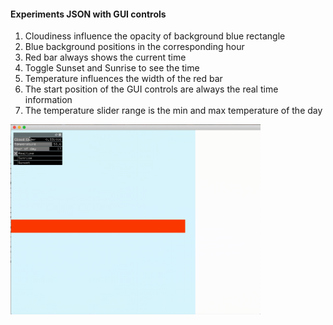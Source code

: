 #### Experiments JSON with GUI controls
1. Cloudiness influence the opacity of background blue rectangle
2. Blue background positions in the corresponding hour
3. Red bar always shows the current time
4. Toggle Sunset and Sunrise to see the time
5. Temperature influences the width of the red bar
6. The start position of the GUI controls are always the real time information
7. The temperature slider range is the min and max temperature of the day

<img src="./Assignment8.gif" width="400">
